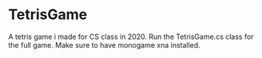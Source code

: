 # TetrisGame
A tetris game i made for CS class in 2020. Run the TetrisGame.cs class for the full game. Make sure to have monogame xna installed.
